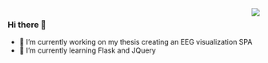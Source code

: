<img align="right" src="https://visitor-badge.laobi.icu/badge?page_id=nfpurnama.nfpurnama" />

### Hi there 👋

- 🔭 I’m currently working on my thesis creating an EEG visualization SPA
- 🌱 I’m currently learning Flask and JQuery
<!--
**nfpurnama/nfpurnama** is a ✨ _special_ ✨ repository because its `README.md` (this file) appears on your GitHub profile.

Here are some ideas to get you started:

- 👯 I’m looking to collaborate on ...
- 🤔 I’m looking for help with ...
- 💬 Ask me about ...
- 📫 How to reach me: ...
- 😄 Pronouns: ...
- ⚡ Fun fact: ...
-->
